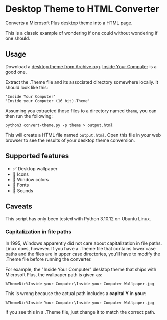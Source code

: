 # Desktop Theme to HTML Converter

Converts a Microsoft Plus desktop theme into a HTML page.

This is a classic example of wondering if one could without wondering if
one should.

## Usage

Download a [desktop theme from Archive.org](https://archive.org/details/windowsdesktopthemes). [Inside Your Computer](https://archive.org/details/inside_201808) is a good one.

Extract the .Theme file and its associated directory somewhere locally. It should
look like this:

```
'Inside Your Computer'
'Inside your Computer (16 bit).Theme'
```

Assuming you extracted those files to a directory named `theme`, you can then run
the following:

`python3 convert-theme.py -p theme > output.html`

This will create a HTML file named `output.html`. Open this file in your web browser
to see the results of your desktop theme conversion.

## Supported features

* :white_check_mark: Desktop wallpaper
* :red_circle: Icons
* :red_circle: Window colors
* :red_circle: Fonts
* :red_circle: Sounds

## Caveats

This script has only been tested with Python 3.10.12 on Ubuntu Linux.

### Capitalization in file paths

In 1995, Windows apparently did not care about capitalization in file paths.
Linux does, however. If you have a .Theme file that contains lower case paths and
the files are in upper case directories, you'll have to modify the .Theme file
before running the converter.

For example, the "Inside Your Computer" desktop theme that ships with Microsoft Plus,
the wallpaper path is given as:

`%ThemeDir%Inside your Computer\Inside your Computer Wallpaper.jpg`

This is wrong because the actual path includes a **capital Y** in **your**:

`%ThemeDir%Inside Your Computer\Inside your Computer Wallpaper.jpg`

If you see this in a .Theme file, just change it to match the correct path.
